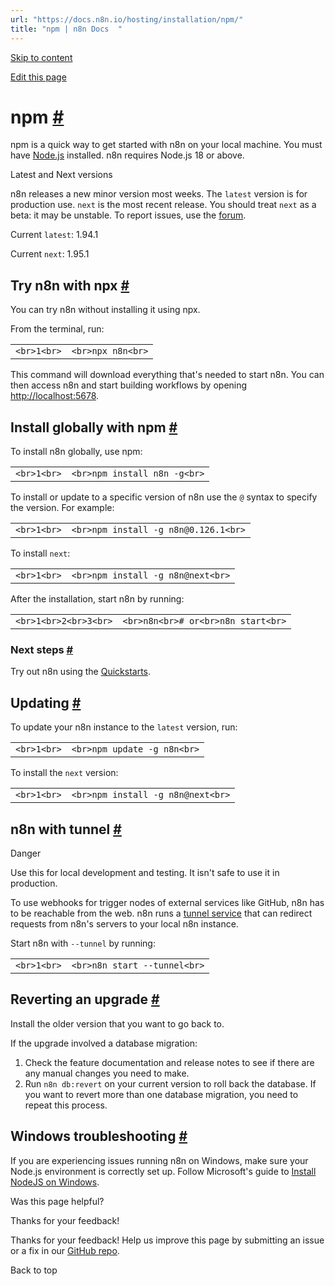 ```yaml
---
url: "https://docs.n8n.io/hosting/installation/npm/"
title: "npm | n8n Docs  "
---
```


[Skip to content](https://docs.n8n.io/hosting/installation/npm/#npm)

[Edit this page](https://github.com/n8n-io/n8n-docs/edit/main/docs/hosting/installation/npm.md "Edit this page")

# npm [\#](https://docs.n8n.io/hosting/installation/npm/\#npm "Permanent link")

npm is a quick way to get started with n8n on your local machine. You must have [Node.js](https://nodejs.org/en/) installed. n8n requires Node.js 18 or above.

Latest and Next versions

n8n releases a new minor version most weeks. The `latest` version is for production use. `next` is the most recent release. You should treat `next` as a beta: it may be unstable. To report issues, use the [forum](https://community.n8n.io/c/questions/12).

Current `latest`: 1.94.1

Current `next`: 1.95.1

## Try n8n with npx [\#](https://docs.n8n.io/hosting/installation/npm/\#try-n8n-with-npx "Permanent link")

You can try n8n without installing it using npx.

From the terminal, run:

|     |     |
| --- | --- |
| ```<br>1<br>``` | ```<br>npx n8n<br>``` |

This command will download everything that's needed to start n8n. You can then access n8n and start building workflows by opening [http://localhost:5678](http://localhost:5678/).

## Install globally with npm [\#](https://docs.n8n.io/hosting/installation/npm/\#install-globally-with-npm "Permanent link")

To install n8n globally, use npm:

|     |     |
| --- | --- |
| ```<br>1<br>``` | ```<br>npm install n8n -g<br>``` |

To install or update to a specific version of n8n use the `@` syntax to specify the version. For example:

|     |     |
| --- | --- |
| ```<br>1<br>``` | ```<br>npm install -g n8n@0.126.1<br>``` |

To install `next`:

|     |     |
| --- | --- |
| ```<br>1<br>``` | ```<br>npm install -g n8n@next<br>``` |

After the installation, start n8n by running:

|     |     |
| --- | --- |
| ```<br>1<br>2<br>3<br>``` | ```<br>n8n<br># or<br>n8n start<br>``` |

### Next steps [\#](https://docs.n8n.io/hosting/installation/npm/\#next-steps "Permanent link")

Try out n8n using the [Quickstarts](https://docs.n8n.io/try-it-out/).

## Updating [\#](https://docs.n8n.io/hosting/installation/npm/\#updating "Permanent link")

To update your n8n instance to the `latest` version, run:

|     |     |
| --- | --- |
| ```<br>1<br>``` | ```<br>npm update -g n8n<br>``` |

To install the `next` version:

|     |     |
| --- | --- |
| ```<br>1<br>``` | ```<br>npm install -g n8n@next<br>``` |

## n8n with tunnel [\#](https://docs.n8n.io/hosting/installation/npm/\#n8n-with-tunnel "Permanent link")

Danger

Use this for local development and testing. It isn't safe to use it in production.

To use webhooks for trigger nodes of external services like GitHub, n8n has to be reachable from the web. n8n runs a [tunnel service](https://github.com/localtunnel/localtunnel) that can redirect requests from n8n's servers to your local n8n instance.

Start n8n with `--tunnel` by running:

|     |     |
| --- | --- |
| ```<br>1<br>``` | ```<br>n8n start --tunnel<br>``` |

## Reverting an upgrade [\#](https://docs.n8n.io/hosting/installation/npm/\#reverting-an-upgrade "Permanent link")

Install the older version that you want to go back to.

If the upgrade involved a database migration:

1. Check the feature documentation and release notes to see if there are any manual changes you need to make.
2. Run `n8n db:revert` on your current version to roll back the database. If you want to revert more than one database migration, you need to repeat this process.

## Windows troubleshooting [\#](https://docs.n8n.io/hosting/installation/npm/\#windows-troubleshooting "Permanent link")

If you are experiencing issues running n8n on Windows, make sure your Node.js environment is correctly set up. Follow Microsoft's guide to [Install NodeJS on Windows](https://learn.microsoft.com/en-us/windows/dev-environment/javascript/nodejs-on-windows).

Was this page helpful?






Thanks for your feedback!






Thanks for your feedback! Help us improve this page by submitting an issue or a fix in our [GitHub repo](https://github.com/n8n-io/n8n-docs).


Back to top